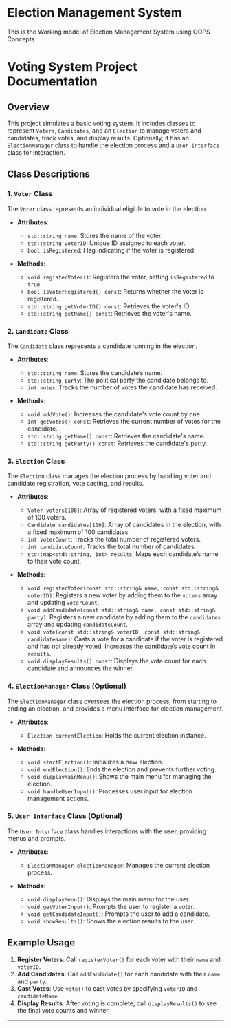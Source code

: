 # Election Management System
This is the Working model of Election Management System using OOPS Concepts 

# Voting System Project Documentation

## Overview
This project simulates a basic voting system. It includes classes to represent `Voters`, `Candidates`, and an `Election` to manage voters and candidates, track votes, and display results. Optionally, it has an `ElectionManager` class to handle the election process and a `User Interface` class for interaction.

## Class Descriptions

### 1. `Voter` Class
The `Voter` class represents an individual eligible to vote in the election.

- **Attributes**:
  - `std::string name`: Stores the name of the voter.
  - `std::string voterID`: Unique ID assigned to each voter.
  - `bool isRegistered`: Flag indicating if the voter is registered.

- **Methods**:
  - `void registerVoter()`: Registers the voter, setting `isRegistered` to `true`.
  - `bool isVoterRegistered() const`: Returns whether the voter is registered.
  - `std::string getVoterID() const`: Retrieves the voter's ID.
  - `std::string getName() const`: Retrieves the voter's name.

### 2. `Candidate` Class
The `Candidate` class represents a candidate running in the election.

- **Attributes**:
  - `std::string name`: Stores the candidate’s name.
  - `std::string party`: The political party the candidate belongs to.
  - `int votes`: Tracks the number of votes the candidate has received.

- **Methods**:
  - `void addVote()`: Increases the candidate's vote count by one.
  - `int getVotes() const`: Retrieves the current number of votes for the candidate.
  - `std::string getName() const`: Retrieves the candidate's name.
  - `std::string getParty() const`: Retrieves the candidate's party.

### 3. `Election` Class
The `Election` class manages the election process by handling voter and candidate registration, vote casting, and results.

- **Attributes**:
  - `Voter voters[100]`: Array of registered voters, with a fixed maximum of 100 voters.
  - `Candidate candidates[100]`: Array of candidates in the election, with a fixed maximum of 100 candidates.
  - `int voterCount`: Tracks the total number of registered voters.
  - `int candidateCount`: Tracks the total number of candidates.
  - `std::map<std::string, int> results`: Maps each candidate’s name to their vote count.

- **Methods**:
  - `void registerVoter(const std::string& name, const std::string& voterID)`: Registers a new voter by adding them to the `voters` array and updating `voterCount`.
  - `void addCandidate(const std::string& name, const std::string& party)`: Registers a new candidate by adding them to the `candidates` array and updating `candidateCount`.
  - `void vote(const std::string& voterID, const std::string& candidateName)`: Casts a vote for a candidate if the voter is registered and has not already voted. Increases the candidate’s vote count in `results`.
  - `void displayResults() const`: Displays the vote count for each candidate and announces the winner.

### 4. `ElectionManager` Class (Optional)
The `ElectionManager` class oversees the election process, from starting to ending an election, and provides a menu interface for election management.

- **Attributes**:
  - `Election currentElection`: Holds the current election instance.

- **Methods**:
  - `void startElection()`: Initializes a new election.
  - `void endElection()`: Ends the election and prevents further voting.
  - `void displayMainMenu()`: Shows the main menu for managing the election.
  - `void handleUserInput()`: Processes user input for election management actions.

### 5. `User Interface` Class (Optional)
The `User Interface` class handles interactions with the user, providing menus and prompts.

- **Attributes**:
  - `ElectionManager electionManager`: Manages the current election process.

- **Methods**:
  - `void displayMenu()`: Displays the main menu for the user.
  - `void getVoterInput()`: Prompts the user to register a voter.
  - `void getCandidateInput()`: Prompts the user to add a candidate.
  - `void showResults()`: Shows the election results to the user.

## Example Usage
1. **Register Voters**: Call `registerVoter()` for each voter with their `name` and `voterID`.
2. **Add Candidates**: Call `addCandidate()` for each candidate with their `name` and `party`.
3. **Cast Votes**: Use `vote()` to cast votes by specifying `voterID` and `candidateName`.
4. **Display Results**: After voting is complete, call `displayResults()` to see the final vote counts and winner.

---

